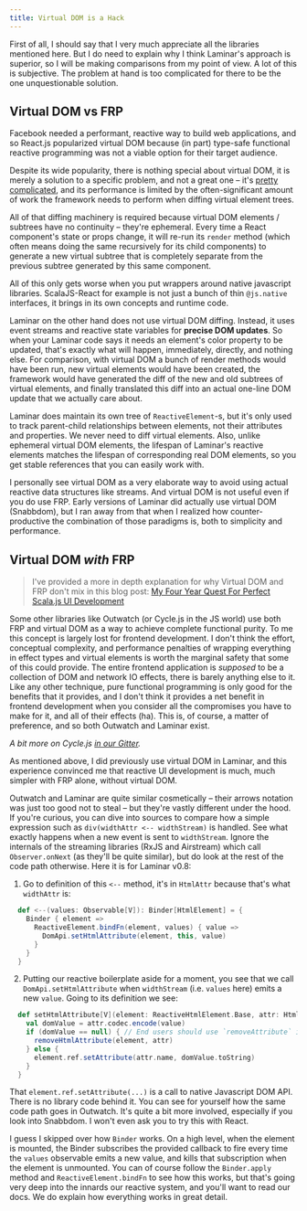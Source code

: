 ```yaml
---
title: Virtual DOM is a Hack
---
```


First of all, I should say that I very much appreciate all the libraries mentioned here. But I do need to explain why I think Laminar's approach is superior, so I will be making comparisons from my point of view. A lot of this is subjective. The problem at hand is too complicated for there to be the one unquestionable solution.


## Virtual DOM vs FRP

Facebook needed a performant, reactive way to build web applications, and so React.js popularized virtual DOM because (in part) type-safe functional reactive programming was not a viable option for their target audience.

Despite its wide popularity, there is nothing special about virtual DOM, it is merely a solution to a specific problem, and not a great one – it's [pretty](https://reactjs.org/blog/2015/12/18/react-components-elements-and-instances.html) [complicated](https://reactjs.org/docs/reconciliation.html), and its performance is limited by the often-significant amount of work the framework needs to perform when diffing virtual element trees.

All of that diffing machinery is required because virtual DOM elements / subtrees have no continuity – they're ephemeral. Every time a React component's state or props change, it will re-run its `render` method (which often means doing the same recursively for its child components) to generate a new virtual subtree that is completely separate from the previous subtree generated by this same component.

All of this only gets worse when you put wrappers around native javascript libraries. ScalaJS-React for example is not just a bunch of thin `@js.native` interfaces, it brings in its own concepts and runtime code.

Laminar on the other hand does not use virtual DOM diffing. Instead, it uses event streams and reactive state variables for **precise DOM updates**. So when your Laminar code says it needs an element's color property to be updated, that's exactly what will happen, immediately, directly, and nothing else. For comparison, with virtual DOM a bunch of render methods would have been run, new virtual elements would have been created, the framework would have generated the diff of the new and old subtrees of virtual elements, and finally translated this diff into an actual one-line DOM update that we actually care about.

Laminar does maintain its own tree of `ReactiveElement`-s, but it's only used to track parent-child relationships between elements, not their attributes and properties. We never need to diff virtual elements. Also, unlike ephemeral virtual DOM elements, the lifespan of Laminar's reactive elements matches the lifespan of corresponding real DOM elements, so you get stable references that you can easily work with. 

I personally see virtual DOM as a very elaborate way to avoid using actual reactive data structures like streams. And virtual DOM is not useful even if you do use FRP. Early versions of Laminar did actually use virtual DOM (Snabbdom), but I ran away from that when I realized how counter-productive the combination of those paradigms is, both to simplicity and performance.


## Virtual DOM _with_ FRP

> I've provided a more in depth explanation for why Virtual DOM and FRP don't mix in this blog post: [My Four Year Quest For Perfect Scala.js UI Development](https://dev.to/raquo/my-four-year-quest-for-perfect-scala-js-ui-development-b9a)

Some other libraries like Outwatch (or Cycle.js in the JS world) use both FRP and virtual DOM as a way to achieve complete functional purity. To me this concept is largely lost for frontend development. I don't think the effort, conceptual complexity, and performance penalties of wrapping everything in effect types and virtual elements is worth the marginal safety that some of this could provide. The entire frontend application is _supposed_ to be a collection of DOM and network IO effects, there is barely anything else to it. Like any other technique, pure functional programming is only good for the benefits that it provides, and I don't think it provides a net benefit in frontend development when you consider all the compromises you have to make for it, and all of their effects (ha). This is, of course, a matter of preference, and so both Outwatch and Laminar exist.

_A bit more on Cycle.js [in our Gitter](https://gitter.im/Laminar_/Lobby?at=5b749e5c5b07ae730ac330c4)._

As mentioned above, I did previously use virtual DOM in Laminar, and this experience convinced me that reactive UI development is much, much simpler with FRP alone, without virtual DOM.

Outwatch and Laminar are quite similar cosmetically – their arrows notation was just too good not to steal – but they're vastly different under the hood. If you're curious, you can dive into sources to compare how a simple expression such as `div(widthAttr <-- widthStream)` is handled. See what exactly happens when a new event is sent to `widthStream`. Ignore the internals of the streaming libraries (RxJS and Airstream) which call `Observer.onNext` (as they'll be quite similar), but do look at the rest of the code path otherwise. Here it is for Laminar v0.8:

1) Go to definition of this `<--` method, it's in `HtmlAttr` because that's what `widthAttr` is:

```scala
  def <--(values: Observable[V]): Binder[HtmlElement] = {
    Binder { element =>
      ReactiveElement.bindFn(element, values) { value =>
        DomApi.setHtmlAttribute(element, this, value)
      }
    }
  }
```

2) Putting our reactive boilerplate aside for a moment, you see that we call `DomApi.setHtmlAttribute` when `widthStream` (i.e. `values` here) emits a new `value`. Going to its definition we see:

```scala
  def setHtmlAttribute[V](element: ReactiveHtmlElement.Base, attr: HtmlAttr[V], value: V): Unit = {
    val domValue = attr.codec.encode(value)
    if (domValue == null) { // End users should use `removeAttribute` instead. This is to support boolean attributes.
      removeHtmlAttribute(element, attr)
    } else {
      element.ref.setAttribute(attr.name, domValue.toString)
    }
  }
```

That `element.ref.setAttribute(...)` is a call to native Javascript DOM API. There is no library code behind it. You can see for yourself how the same code path goes in Outwatch. It's quite a bit more involved, especially if you look into Snabbdom. I won't even ask you to try this with React.

I guess I skipped over how `Binder` works. On a high level, when the element is mounted, the Binder subscribes the provided callback to fire every time the `values` observable emits a new value, and kills that subscription when the element is unmounted. You can of course follow the `Binder.apply` method and `ReactiveElement.bindFn` to see how this works, but that's going very deep into the innards our reactive system, and you'll want to read our docs. We do explain how everything works in great detail.
